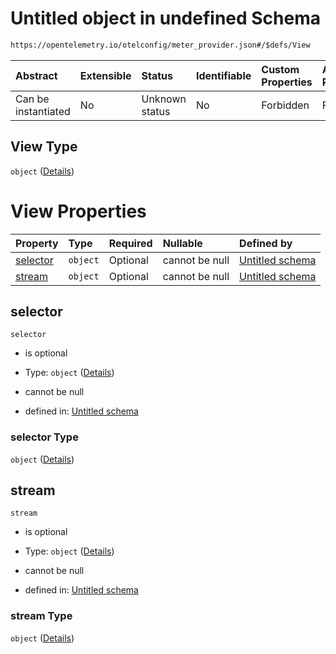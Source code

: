 # Untitled object in undefined Schema

```txt
https://opentelemetry.io/otelconfig/meter_provider.json#/$defs/View
```



| Abstract            | Extensible | Status         | Identifiable | Custom Properties | Additional Properties | Access Restrictions | Defined In                                                                     |
| :------------------ | :--------- | :------------- | :----------- | :---------------- | :-------------------- | :------------------ | :----------------------------------------------------------------------------- |
| Can be instantiated | No         | Unknown status | No           | Forbidden         | Forbidden             | none                | [meter\_provider.json\*](../schema/meter_provider.json "open original schema") |

## View Type

`object` ([Details](meter_provider-defs-view.md))

# View Properties

| Property              | Type     | Required | Nullable       | Defined by                                                                                                                                       |
| :-------------------- | :------- | :------- | :------------- | :----------------------------------------------------------------------------------------------------------------------------------------------- |
| [selector](#selector) | `object` | Optional | cannot be null | [Untitled schema](meter_provider-defs-viewselector.md "https://opentelemetry.io/otelconfig/meter_provider.json#/$defs/View/properties/selector") |
| [stream](#stream)     | `object` | Optional | cannot be null | [Untitled schema](meter_provider-defs-viewstream.md "https://opentelemetry.io/otelconfig/meter_provider.json#/$defs/View/properties/stream")     |

## selector



`selector`

* is optional

* Type: `object` ([Details](meter_provider-defs-viewselector.md))

* cannot be null

* defined in: [Untitled schema](meter_provider-defs-viewselector.md "https://opentelemetry.io/otelconfig/meter_provider.json#/$defs/View/properties/selector")

### selector Type

`object` ([Details](meter_provider-defs-viewselector.md))

## stream



`stream`

* is optional

* Type: `object` ([Details](meter_provider-defs-viewstream.md))

* cannot be null

* defined in: [Untitled schema](meter_provider-defs-viewstream.md "https://opentelemetry.io/otelconfig/meter_provider.json#/$defs/View/properties/stream")

### stream Type

`object` ([Details](meter_provider-defs-viewstream.md))
